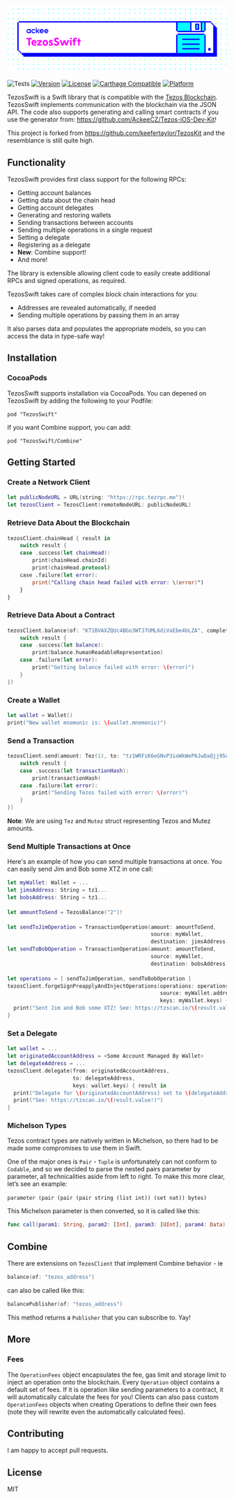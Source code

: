![ackee|TezosSwift](Resources/cover-image.png)

![Tests](https://github.com/AckeeCZ/TezosSwift/workflows/Tests/badge.svg)
[![Version](https://img.shields.io/cocoapods/v/TezosSwift.svg?style=flat)](http://cocoapods.org/pods/TezosSwift)
[![License](https://img.shields.io/cocoapods/l/TezosSwift.svg?style=flat)](http://cocoapods.org/pods/TezosSwift)
[![Carthage Compatible](https://img.shields.io/badge/Carthage-compatible-4BC51D.svg?style=flat)](https://github.com/Carthage/Carthage)
[![Platform](https://img.shields.io/cocoapods/p/TezosSwift.svg?style=flat)](http://cocoapods.org/pods/TezosSwift)

TezosSwift is a Swift library that is compatible with the [Tezos Blockchain](https://tezos.com). TezosSwift implements communication with the blockchain via the JSON API. The code also supports generating and calling smart contracts if you use the generator from: https://github.com/AckeeCZ/Tezos-iOS-Dev-Kit!

This project is forked from https://github.com/keefertaylor/TezosKit and the resemblance is still quite high. 

## Functionality

TezosSwift provides first class support for the following RPCs:
* Getting account balances
* Getting data about the chain head
* Getting account delegates 
* Generating and restoring wallets 
* Sending transactions between accounts
* Sending multiple operations in a single request
* Setting a delegate
* Registering as a delegate
* **New**: Combine support!
* And more!

The library is extensible allowing client code to easily create additional RPCs and signed operations, as required. 

TezosSwift takes care of complex block chain interactions for you:
* Addresses are revealed automatically, if needed
* Sending multiple operations by passing them in an array

It also parses data and populates the appropriate models, so you can access the data in type-safe way!

## Installation

### CocoaPods
TezosSwift supports installation via CocoaPods. You can depened on TezosSwift by adding the following to your Podfile:

```
pod "TezosSwift"
```

If you want Combine support, you can add:
```
pod "TezosSwift/Combine"
```

## Getting Started

### Create a Network Client

```swift
let publicNodeURL = URL(string: "https://rpc.tezrpc.me")!
let tezosClient = TezosClient(remoteNodeURL: publicNodeURL)
```

### Retrieve Data About the Blockchain

```swift
tezosClient.chainHead { result in
    switch result {
    case .success(let chainHead):
        print(chainHead.chainId)
        print(chainHead.protocol)
    case .failure(let error):
        print("Calling chain head failed with error: \(error)")
    }
}
```

### Retrieve Data About a Contract

```swift
tezosClient.balance(of: "KT1BVAXZQUc4BGo3WTJ7UML6diVaEbe4bLZA", completion: { result in
    switch result {
    case .success(let balance):
        print(balance.humanReadableRepresentation)
    case .failure(let error):
        print("Getting balance failed with error: \(error)")
    }
})
```

### Create a Wallet

```swift
let wallet = Wallet()
print("New wallet mnemonic is: \(wallet.mnemonic)")
```

### Send a Transaction

```swift
tezosClient.send(amount: Tez(1), to: "tz1WRFiK6eGNvP3ioWkWeP6JwDaQjj95opnQ", from: wallet, completion: { result in
    switch result {
    case .success(let transactionHash):
        print(transactionHash)
    case .failure(let error):
        print("Sending Tezos failed with error: \(error)")
    }
})
```

**Note**:
We are using `Tez` and `Mutez` struct representing Tezos and Mutez amounts.

### Send Multiple Transactions at Once

Here's an example of how you can send multiple transactions at once. You 
can easily send Jim and Bob some XTZ in one call:

```swift
let myWallet: Wallet = ...
let jimsAddress: String = tz1...
let bobsAddress: String = tz1...

let amountToSend = TezosBalance("2")!

let sendToJimOperation = TransactionOperation(amount: amountToSend,
                                              source: myWallet,
                                              destination: jimsAddress)
let sendToBobOperation = TransactionOperation(amount: amountToSend,
                                              source: myWallet,
                                              destination: bobsAddress)

let operations = [ sendToJimOperation, sendToBobOperation ]
tezosClient.forgeSignPreapplyAndInjectOperations(operations: operations,
                                                 source: myWallet.address,
                                                 keys: myWallet.keys) { result in
  print("Sent Jim and Bob some XTZ! See: https://tzscan.io/\(result.value!)")
}
```

### Set a Delegate

```swift
let wallet = ...
let originatedAccountAddress = <Some Account Managed By Wallet>
let delegateAddress = ...
tezosClient.delegate(from: originatedAccountAddress,
                     to: delegateAddress,
                     keys: wallet.keys) { result in 
  print("Delegate for \(originatedAccountAddress) set to \(delegateAddress).")
  print("See: https://tzscan.io/\(result.value!)")
}
```

### Michelson Types

Tezos contract types are natively written in Michelson, so there had to be made some compromises to use them in Swift.

One of the major ones is `Pair` - `Tuple` is unfortunately can not conform to `Codable`, and so we decided to parse the nested pairs parameter by parameter, all technicalities aside from left to right.
To make this more clear, let’s see an example:

`parameter (pair (pair (pair string (list int)) (set nat)) bytes)`

This Michelson parameter is then converted, so it is called like this:

```swift
func call(param1: String, param2: [Int], param3: [UInt], param4: Data)
```

## Combine

There are extensions on `TezosClient` that implement Combine behavior - ie
```swift
balance(of: "tezos_address")
```
can also be called like this:
```swift
balancePublisher(of: "tezos_address")
```

This method returns a `Publisher` that you can subscribe to. Yay!

## More

### Fees

The `OperationFees` object encapsulates the fee, gas limit and storage limit to inject an operation onto the blockchain. Every `Operation` object contains a default set of fees. If it is operation like sending parameters to a contract, it will automatically calculate the fees for you! Clients can also pass custom `OperationFees` objects when creating Operations to define their own fees (note they will rewrite even the automatically calculated fees). 

## Contributing

I am happy to accept pull requests. 

## License

MIT

